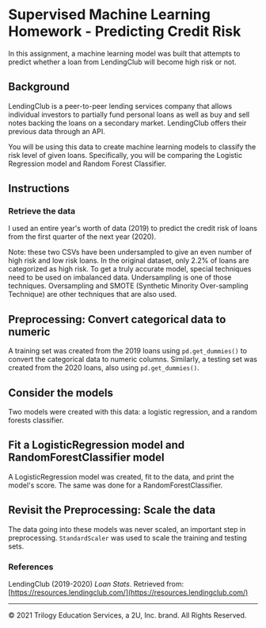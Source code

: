 # Supervised Machine Learning Homework - Predicting Credit Risk

In this assignment, a machine learning model was built that attempts to predict whether a loan from LendingClub will become high risk or not. 

## Background

LendingClub is a peer-to-peer lending services company that allows individual investors to partially fund personal loans as well as buy and sell notes backing the loans on a secondary market. LendingClub offers their previous data through an API.

You will be using this data to create machine learning models to classify the risk level of given loans. Specifically, you will be comparing the Logistic Regression model and Random Forest Classifier.

## Instructions

### Retrieve the data
I used an entire year's worth of data (2019) to predict the credit risk of loans from the first quarter of the next year (2020).

Note: these two CSVs have been undersampled to give an even number of high risk and low risk loans. In the original dataset, only 2.2% of loans are categorized as high risk. To get a truly accurate model, special techniques need to be used on imbalanced data. Undersampling is one of those techniques. Oversampling and SMOTE (Synthetic Minority Over-sampling Technique) are other techniques that are also used.

## Preprocessing: Convert categorical data to numeric

A training set was created from the 2019 loans using `pd.get_dummies()` to convert the categorical data to numeric columns. Similarly, a testing set was created from the 2020 loans, also using `pd.get_dummies()`. 

## Consider the models

Two models were created with this data: a logistic regression, and a random forests classifier.

## Fit a LogisticRegression model and RandomForestClassifier model

A LogisticRegression model was created, fit to the data, and print the model's score. The same was done for a RandomForestClassifier.

## Revisit the Preprocessing: Scale the data

The data going into these models was never scaled, an important step in preprocessing. `StandardScaler` was used to scale the training and testing sets. 

### References

LendingClub (2019-2020) _Loan Stats_. Retrieved from: [https://resources.lendingclub.com/](https://resources.lendingclub.com/)

- - -

© 2021 Trilogy Education Services, a 2U, Inc. brand. All Rights Reserved.
